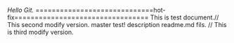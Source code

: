 *Hello Git.*
=============================hot-fix=================================
This is test document.// This second modify version.            master test!
description readme.md fils.  // This is third modify version.

